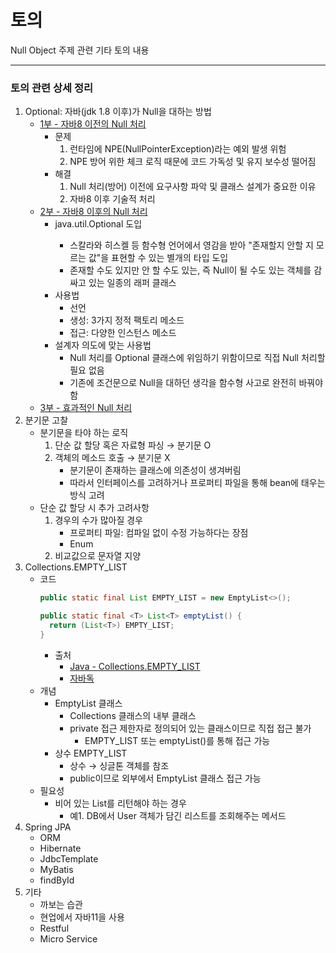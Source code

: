 토의
===========
Null Object 주제 관련 기타 토의 내용
- - - - - -

### 토의 관련 상세 정리
1. Optional: 자바(jdk 1.8 이후)가 Null을 대하는 방법
	* [1부 - 자바8 이전의 Null 처리](http://www.daleseo.com/java8-optional-before/)
		* 문제
			1. 런타임에 NPE(NullPointerException)라는 예외 발생 위험
			2. NPE 방어 위한 체크 로직 때문에 코드 가독성 및 유지 보수성 떨어짐
		* 해결
			1. Null 처리(방어) 이전에 요구사항 파악 및 클래스 설계가 중요한 이유
			2. 자바8 이후 기술적 처리
	* [2부 - 자바8 이후의 Null 처리](http://www.daleseo.com/java8-optional-after/)
		* java.util.Optional<T> 도입
			* 스칼라와 히스켈 등 함수형 언어에서 영감을 받아 "존재할지 안할 지 모르는 값"을 표현할 수 있는 별개의 타입 도입
			* 존재할 수도 있지만 안 할 수도 있는, 즉 Null이 될 수도 있는 객체를 감싸고 있는 일종의 래퍼 클래스
		* 사용법
			* 선언
			* 생성: 3가지 정적 팩토리 메소드
			* 접근: 다양한 인스턴스 메소드
		* 설계자 의도에 맞는 사용법
			* Null 처리를 Optional 클래스에 위임하기 위함이므로 직접 Null 처리할 필요 없음
			* 기존에 조건문으로 Null을 대하던 생각을 함수형 사고로 완전히 바꿔야 함
	* [3부 - 효과적인 Null 처리](http://www.daleseo.com/java8-optional-effective/)
2. 분기문 고찰
	* 분기문을 타야 하는 로직
		1. 단순 값 할당 혹은 자료형 파싱 → 분기문 O
		2. 객체의 메소드 호출 → 분기문 X
			* 분기문이 존재하는 클래스에 의존성이 생겨버림
			* 따라서 인터페이스를 고려하거나 프로퍼티 파일을 통해 bean에 태우는 방식 고려
	* 단순 값 할당 시 추가 고려사항
		1. 경우의 수가 많아질 경우
			* 프로퍼티 파일: 컴파일 없이 수정 가능하다는 장점
			* Enum
		2. 비교값으로 문자열 지양
3. Collections.EMPTY_LIST
	* 코드  
	  ```java
	  public static final List EMPTY_LIST = new EmptyList<>();
	  
	  public static final <T> List<T> emptyList() {
		return (List<T>) EMPTY_LIST;
	  }
	  ```
		* 출처
			* [Java - Collections.EMPTY_LIST](https://dololak.tistory.com/48)
			* [자바독](https://github.com/nara1030/DesignPattern/blob/master/study/week6_NullObject/img/Collections_EMPTY_LIST.png)  
	* 개념
		* EmptyList 클래스
			* Collections 클래스의 내부 클래스
			* private 접근 제한자로 정의되어 있는 클래스이므로 직접 접근 불가
				* EMPTY_LIST 또는 emptyList()를 통해 접근 가능
		* 상수 EMPTY_LIST
			* 상수 → 싱글톤 객체를 참조
			* public이므로 외부에서 EmptyList 클래스 접근 가능
	* 필요성
		* 비어 있는 List를 리턴해야 하는 경우
			* 예1. DB에서 User 객체가 담긴 리스트를 조회해주는 메서드
4. Spring JPA
	* ORM
	* Hibernate
	* JdbcTemplate
	* MyBatis
	* findById
5. 기타
	* 까보는 습관
	* 현업에서 자바11을 사용
	* Restful
	* Micro Service